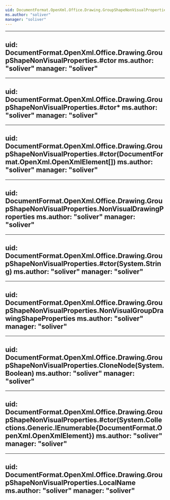 ```yaml
---
uid: DocumentFormat.OpenXml.Office.Drawing.GroupShapeNonVisualProperties
ms.author: "soliver"
manager: "soliver"
---
```


---
uid: DocumentFormat.OpenXml.Office.Drawing.GroupShapeNonVisualProperties.#ctor
ms.author: "soliver"
manager: "soliver"
---

---
uid: DocumentFormat.OpenXml.Office.Drawing.GroupShapeNonVisualProperties.#ctor*
ms.author: "soliver"
manager: "soliver"
---

---
uid: DocumentFormat.OpenXml.Office.Drawing.GroupShapeNonVisualProperties.#ctor(DocumentFormat.OpenXml.OpenXmlElement[])
ms.author: "soliver"
manager: "soliver"
---

---
uid: DocumentFormat.OpenXml.Office.Drawing.GroupShapeNonVisualProperties.NonVisualDrawingProperties
ms.author: "soliver"
manager: "soliver"
---

---
uid: DocumentFormat.OpenXml.Office.Drawing.GroupShapeNonVisualProperties.#ctor(System.String)
ms.author: "soliver"
manager: "soliver"
---

---
uid: DocumentFormat.OpenXml.Office.Drawing.GroupShapeNonVisualProperties.NonVisualGroupDrawingShapeProperties
ms.author: "soliver"
manager: "soliver"
---

---
uid: DocumentFormat.OpenXml.Office.Drawing.GroupShapeNonVisualProperties.CloneNode(System.Boolean)
ms.author: "soliver"
manager: "soliver"
---

---
uid: DocumentFormat.OpenXml.Office.Drawing.GroupShapeNonVisualProperties.#ctor(System.Collections.Generic.IEnumerable{DocumentFormat.OpenXml.OpenXmlElement})
ms.author: "soliver"
manager: "soliver"
---

---
uid: DocumentFormat.OpenXml.Office.Drawing.GroupShapeNonVisualProperties.LocalName
ms.author: "soliver"
manager: "soliver"
---
